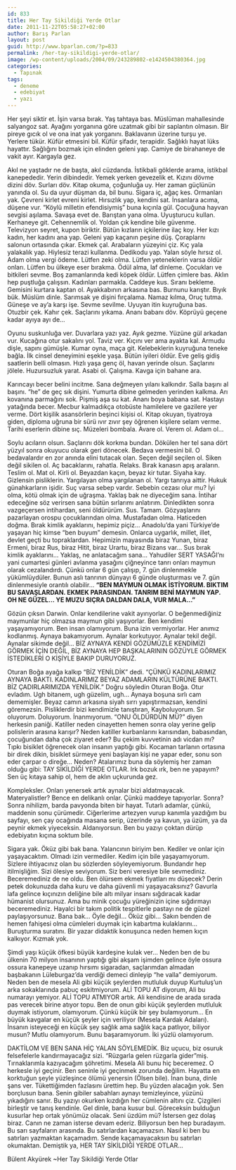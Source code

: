 ```yaml
---
id: 833
title: Her Tay Sikildiği Yerde Otlar
date: 2011-11-22T05:58:27+02:00
author: Barış Parlan
layout: post
guid: http://www.bparlan.com/?p=833
permalink: /her-tay-sikildigi-yerde-otlar/
image: /wp-content/uploads/2004/09/243289802-e1424504380364.jpg
categories:
  - Tapınak
tags:
  - deneme
  - edebiyat
  - yazı
---
```

<div class="ttr_start">
</div>

Her şeyi siktir et. İşin varsa bırak. Yaş tahtaya bas. Müslüman mahallesinde salyangoz sat. Ayağını yorganına göre uzatmak gibi bir saplantın olmasın. Bir pireye gıcık ol ve ona inat yak yorganını. Baklavanın üzerine turşu ye. Yerlere tükür. Küfür etmesini bil. Küfür şifadır, terapidir. Sağlıklı hayat lüks hayattır. Sağlığını bozmak için elinden geleni yap. Camiye de birahaneye de vakit ayır. Kargayla gez.

Akıl ne yaştadır ne de başta, akıl cüzdanda. İstikbali göklerde arama, istikbal kanepededir. Yerin dibindedir. Yemek yerken gevezelik et. Kızını dövme dizini döv. Surları döv. Kitap okuma, çoğunluğa uy. Her zaman güçlünün yanında ol. Su da uyur düşman da, bil bunu. Sigara iç, ağaç kes. Ormanları yak. Çevreni kirlet evreni kirlet. Hırsızlık yap, kendini sat. İnsanlara acıma, düşene vur. &#8220;Köylü milletin efendisiymiş&#8221; buna kıçınla gül. Çocuğuna hayvan sevgisi aşılama. Savaşa evet de. Barıştan yana olma. Uyuşturucu kullan. Kerhaneye git. Cehennemlik ol. Yoldan çık kendine bile güvenme. Televizyon seyret, kupon biriktir. Bütün kızların içkilerine ilaç koy. Her kızı kadın, her kadını ana yap. Geleni yap kaçanın peşine düş. Çoraplarnı salonun ortasında çıkar. Ekmek çal. Arabaların yüzeyini çiz. Kıç yala yalakalık yap. Hiylesiz terazi kullanma. Dedikodu yap. Yalan söyle hırsız ol. Adam olma vergi ödeme. Lütfen zeki olma. Lütfen yeteneklerin varsa öldür onları. Lütfen bu ülkeye eser bırakma. Ödül alma, laf dinleme. Çocukları ve bitkileri sevme. Boş zamanlarında kedi köpek öldür. Lütfen çimlere bas. Aklın hep puştluğa çalışsın. Kadınları parmakla. Caddeye kus. Sıranı bekleme. Gemisini kurtara kaptan ol. Ayakkabının arkasına bas. Burnunu karıştır. Bıyık bük. Müslüm dinle. Sarımsak ye dişini fırçalama. Namaz kılma, Oruç tutma. Güneşe ve ay&#8217;a karşı işe. Sevme sevilme. Uyuyan itin kuyruğuna bas. Otuzbir çek. Kahır çek. Saçlarını yıkama. Ananı babanı döv. Köprüyü geçene kadar ayıya ayı de&#8230;

Oyunu suskunluğa ver. Duvarlara yazı yaz. Ayık gezme. Yüzüne gül arkadan vur. Kucağına otur sakalını yol. Taviz ver. Kıçını ver ama ayakta kal. Armudu dişle, sapını gümüşle. Kumar oyna, maça git. Kelebeklerin kuyruğuna teneke bağla. İlk cinsel deneyimini eşekle yaşa. Bütün iyileri öldür. Eve geliş gidiş saatlerin belli olmasın. Hızlı yaşa genç öl, havan yerinde olsun. Saçlarını jölele. Huzursuzluk yarat. Asabi ol. Çalışma. Kavga için bahane ara.

Karıncayı becer belini incitme. Sana değmeyen yılanı kalkındır. Salla başını al başını. &#8220;he&#8221; de geç sık dişini. Yumurta dibine gelmeden yerinden kalkma. Arı kovanına parmağını sok. Pişmiş aşa su kat. Ananı boya babana sat. Hastayı yatağında becer. Mecbur kalmadıkça otobüste hamilelere ve gazilere yer verme. Dört kişilik asansörlerin beşinci kişisi ol. Kitap okuyan, tiyatroya giden, diploma uğruna bir sürü ıvır zıvır şey öğrenen kişilere selam verme. Tarihi eserlerin dibine sıç. Müzeleri bombala. Avare ol. Verem ol. Adam ol&#8230;

Soylu acıların olsun. Saçlarını dök korkma bundan. Dökülen her tel sana dört yüzyıl sonra okuyucu olarak geri dönecek. Bedava vermesini bil. O bedavalardır en zor anında elini tutacak olan. Seçen değil seçilen ol. Siken değil sikilen ol. Aç bacaklarını, rahatla. Relaks. Bırak kanasın apış araların. Teslim ol. Mat ol. Kirli ol. Beyazdan kaçın, beyaz kir tutar. Siyaha kay. Gizlensin pisliklerin. Yargılayan olma yargılanan ol. Yargı tanrıya aittir. Hukuk günahkarların işidir. Suç varsa sebep vardır. Sebebin cezası olur mu? İyi olma, kötü olmak için de uğraşma. Yaklaş bak ne diyeceğim sana. İntihar edeceğine söz verirsen sana bütün sırlarımı anlatırım. Dinledikten sonra vazgeçersen intihardan, seni öldürürüm. Sus. Tamam. Gözyaşlarını pazarlayan orospu çocuklarından olma. Mustafadan olma. Haticeden doğma. Bırak kimlik ayaklarını, hepimiz piçiz&#8230; Anadolu&#8217;da yani Türkiye&#8217;de yaşayan hiç kimse &#8220;ben buyum&#8221; demesin. Onlarca uygarlık, millet, illet, devlet geçti bu topraklardan. Hepimizin mayasında biraz Yunan, biraz Ermeni, biraz Rus, biraz Hitit, biraz Urartu, biraz Bizans var&#8230; Sus bırak kimlik ayaklarını&#8230; Yaklaş, ne anlatacağım sana&#8230; Yahudiler SERT YASAĞI&#8217;nı yani cumartesi günleri avlanma yasağını çiğneyince tanrı onları maymun olarak cezalandırdı. Çünkü onlar 6 gün çalışıp, 7. gün dinlenmekle yükümlüydüler. Bunun aslı tanrının dünyayı 6 günde oluşturması ve 7. gün dinlenmesiyle orantılı olabilir&#8230; **&#8220;BEN MAYMUN OLMAK İSTİYORUM. BIKTIM BU SAVAŞLARDAN. EKMEK PARASINDAN. TANRIM BENİ MAYMUN YAP. OH NE GÜZEL&#8230; YE MUZU SIÇRA DALDAN DALA, VUR MALA&#8230;&#8221;**

Gözün çıksın Darwin. Onlar kendilerine vakit ayırıyorlar. O beğenmediğiniz maymunlar hiç olmazsa maymun gibi yaşıyorlar. Ben kendimi yaşayamıyorum. Ben insan olamıyorum. Buna izin vermiyorlar. Her anımız kodlanmış. Aynaya bakamıyorum. Aynalar korkutuyor. Aynalar tekil değil. Aynalar sikimde değil&#8230; BİZ AYNAYA KENDİ GÖZÜMÜZLE KENDİMİZİ GÖRMEK İÇİN DEĞİL, BİZ AYNAYA HEP BAŞKALARININ GÖZÜYLE GÖRMEK İSTEDİKLERİ O KİŞİYLE BAKIP DURUYORUZ.

Oturan Boğa ayağa kalkıp &#8220;BİZ YENİLDİK&#8221; dedi. &#8220;ÇÜNKÜ KADINLARIMIZ AYNAYA BAKTI. KADINLARIMIZ BEYAZ ADAMLARIN KÜLTÜRÜNE BAKTI. BİZ ÇADIRLARIMIZDA YENİLDİK.&#8221; Doğru söyledin Oturan Boğa. Otur evladım. Ugh bitanem, ugh güzelim, ugh&#8230; Aynaya boşuna sırlı cam dememişler. Beyaz camın arkasına siyah sırrı yapıştırmazsan, kendini göremezsin. Pisliklerdir bizi kendimizle tanıştıran, Kayboluyorum. Sır oluyorum. Doluyorum. İnanmıyorum. &#8220;ONU ÖLDÜRDÜN MÜ?&#8221; diyen herkesin paniği. Katiller neden cinayetten hemen sonra olay yerine gelip polislerin arasına karışır? Neden katiller kurbanlarını karısından, babasından, çocuğundan daha çok ziyaret eder? Bu çekim kuvvetinin adı vicdan mı? Tıpkı bisiklet öğrenecek olan insanın yaptığı gibi. Kocaman tarlanın ortasına bir direk dikin, bisiklet sürmeye yeni başlayan kişi ne yapar eder, sonu son eder çarpar o direğe&#8230; Neden? Atalarımız buna da söylemiş her zaman olduğu gibi: TAY SİKİLDİĞİ YERDE OTLAR. Irk bozuk ırk, ben ne yapayım? Sen üç kıtaya sahip ol, hem de aklın uçkurunda gez.

Kompleksler. Onları yenersek artık aynalar bizi aldatmayacak. Materyalistler? Bence en delikanlı onlar. Çünkü maddeye tapıyorlar. Sonra? Sonra nihilizm, barda pavyonda biten bir hayat. Tutarlı adamlar, çünkü, maddenin sonu çürümedir. Ciğerlerime artezyen vurup kanımla yazdığım bu sayfayı, sen çay ocağında masana serip, üzerinde ya kavun, ya üzüm, ya da peynir ekmek yiyeceksin. Aldanıyorsun. Ben bu yazıyı çoktan dürüp edebiyatın kıçına soktum bile.

Sigara yak. Öküz gibi bak bana. Yalancının biriyim ben. Kediler ve onlar için yaşayacaktım. Olmadı izin vermediler. Kedim için bile yaşayamıyorum. Sizlere ihtiyacınız olan bu sözlerden söyleyemiyorum. Bundandır hep itilmişliğim. Sizi ölesiye seviyorum. Siz beni veresiye bile sevmediniz. Beceremediniz de ne oldu. Ben ölürsem ekmek fiyatları mı düşecek? Derin petek dokunuzda daha kuru ve daha güvenli mi yaşayacaksınız? Gavurla lafa gelince kıçınızın deliğine bile altı milyar insanı sığdıracak kadar hümanist olursunuz. Ama bu minik çocuğu yüreğinizin içine sığdırmayı beceremediniz. Hayalci bir takım politik tespitlerle pastayı ne de güzel paylaşıyorsunuz. Bana bak&#8230; Öyle değil&#8230; Öküz gibi&#8230; Sakın benden de hemen fahişesi olma cümleleri duymak için kabartma kulaklarını&#8230; Buruşturma suratını. Bir yazar didaktik konuşunca neden hemen kıçın kalkıyor. Kızmak yok.

Şimdi yaşı küçük öfkesi büyük kardeşine kulak ver&#8230; Neden ben de bu ülkenin 70 milyon insanının yaptığı gibi akşam işimden gelince öyle ossura ossura kanepeye uzanıp hırsımı sigaradan, saçlarımdan almadan başbakanın Lüleburgaz&#8217;da verdiği demeci dinleyip &#8220;he valla&#8221; demiyorum. Neden ben de mesela Ali gibi küçük şeylerden mutluluk duyup Kurtuluş&#8217;un arka sokaklarında pabuç eskitmiyorum. ALİ TOPU AT diyorum, Ali bu numarayı yemiyor. ALİ TOPU ATMIYOR artık. Ali kendisine de arada sırada pas verecek birine atıyor topu. Ben de onun gibi küçük şeylerden mutluluk duymak istiyorum, olamıyorum. Çünkü küçük bir şey bulamıyorum&#8230; En büyük kavgalar en küçük şeyler için veriliyor (Mesela Kardak Adaları). İnsanın isteyeceği en küçük şey sağlık ama sağlık kaça patlıyor, biliyor musun? Mutlu olamıyorum. Bunu başaramıyorum. İki yüzlü olamıyorum.

DAKTİLOM VE BEN SANA HİÇ YALAN SÖYLEMEDİK. Biz uçucu, biz osuruk felsefelerle kandırmayacağız sizi. &#8220;Rüzgarla gelen rüzgarla gider&#8221;miş. Tırnaklarımla kazıyacağım şöhretimi. Mesela Ali bunu hiç beceremez. O herkesle iyi geçinir. Ben seninle iyi geçinmek zorunda değilim. Hayatta en korktuğun şeyle yüzleşince ölümü yenersin (Ölsen bile). İnan buna, dinle şans ver. Tükettiğimden fazlasını ürettim hep. Bu yüzden alacağın yok. Sen borçlusun bana. Senin gibiler sabahları aynayı temizleyince, yüzünü yıkadığını sanır. Bu yazıyı okurken kızdığın her cümlenin altını çiz. Çizgileri birleştir ve tanış kendinle. Gel dinle, bana kusur bul. Göreceksin bulduğun kusurlar hep ortak yönümüz olacak. Seni üzdüm mü? İstersen gez dolaş biraz. Canın ne zaman isterse devam ederiz. Biliyorsun ben hep buradayım. Bu sarı sayfaların arasında. Bu satırlardan kaçamazsın. Nasıl ki ben bu satırları yazmaktan kaçamadım. Sende kaçamayacaksın bu satırları okumaktan. Demiştik ya, HER TAY SİKİLDİĞİ YERDE OTLAR&#8230;

Bülent Akyürek ~Her Tay Sikildiği Yerde Otlar

<div class="ttr_end">
</div>